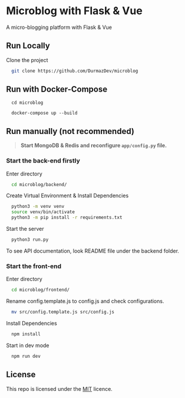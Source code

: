 # Microblog with Flask & Vue

A micro-blogging platform with Flask & Vue

## Run Locally

Clone the project

```bash
  git clone https://github.com/DurmazDev/microblog
```

## Run with Docker-Compose

```
  cd microblog
```

```
  docker-compose up --build
```

## Run manually (not recommended)

> **Start MongoDB & Redis and reconfigure `app/config.py` file.**

### Start the back-end firstly

Enter directory

```bash
  cd microblog/backend/
```

Create Virtual Environment & Install Dependencies

```bash
  python3 -m venv venv
  source venv/bin/activate
  python3 -m pip install -r requirements.txt
```

Start the server

```bash
  python3 run.py
```

To see API documentation, look README file under the backend folder.

### Start the front-end

Enter directory

```bash
  cd microblog/frontend/
```

Rename config.template.js to config.js and check configurations.

```bash
  mv src/config.template.js src/config.js
```

Install Dependencies

```bash
  npm install
```

Start in dev mode

```bash
  npm run dev
```

## License

This repo is licensed under the [MIT](https://choosealicense.com/licenses/mit/) licence.
